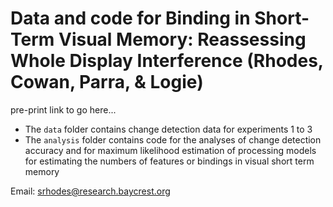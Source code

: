 # Data and code for Binding in Short-Term Visual Memory: Reassessing Whole Display Interference (Rhodes, Cowan, Parra, & Logie)

pre-print link to go here...

* The `data` folder contains change detection data for experiments 1 to 3
* The `analysis` folder contains code for the analyses of change detection accuracy and for maximum likelihood estimation of processing models for estimating the numbers of features or bindings in visual short term memory

Email: srhodes@research.baycrest.org
